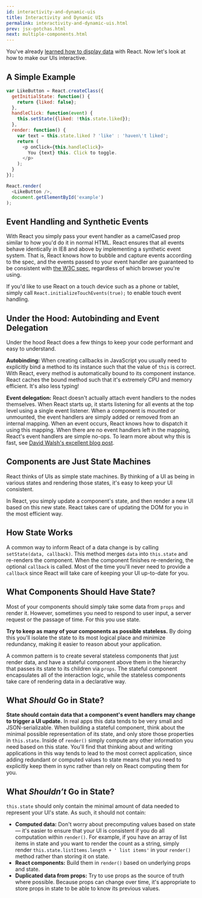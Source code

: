 ```yaml
---
id: interactivity-and-dynamic-uis
title: Interactivity and Dynamic UIs
permalink: interactivity-and-dynamic-uis.html
prev: jsx-gotchas.html
next: multiple-components.html
---
```


You've already [learned how to display data](/react/docs/displaying-data.html) with React. Now let's look at how to make our UIs interactive.


## A Simple Example

```javascript
var LikeButton = React.createClass({
  getInitialState: function() {
    return {liked: false};
  },
  handleClick: function(event) {
    this.setState({liked: !this.state.liked});
  },
  render: function() {
    var text = this.state.liked ? 'like' : 'haven\'t liked';
    return (
      <p onClick={this.handleClick}>
        You {text} this. Click to toggle.
      </p>
    );
  }
});

React.render(
  <LikeButton />,
  document.getElementById('example')
);
```


## Event Handling and Synthetic Events

With React you simply pass your event handler as a camelCased prop similar to how you'd do it in normal HTML. React ensures that all events behave identically in IE8 and above by implementing a synthetic event system. That is, React knows how to bubble and capture events according to the spec, and the events passed to your event handler are guaranteed to be consistent with [the W3C spec](http://www.w3.org/TR/DOM-Level-3-Events/), regardless of which browser you're using.

If you'd like to use React on a touch device such as a phone or tablet, simply call `React.initializeTouchEvents(true);` to enable touch event handling.


## Under the Hood: Autobinding and Event Delegation

Under the hood React does a few things to keep your code performant and easy to understand.

**Autobinding:** When creating callbacks in JavaScript you usually need to explicitly bind a method to its instance such that the value of `this` is correct. With React, every method is automatically bound to its component instance. React caches the bound method such that it's extremely CPU and memory efficient. It's also less typing!

**Event delegation:** React doesn't actually attach event handlers to the nodes themselves. When React starts up, it starts listening for all events at the top level using a single event listener. When a component is mounted or unmounted, the event handlers are simply added or removed from an internal mapping. When an event occurs, React knows how to dispatch it using this mapping. When there are no event handlers left in the mapping, React's event handlers are simple no-ops. To learn more about why this is fast, see [David Walsh's excellent blog post](http://davidwalsh.name/event-delegate).


## Components are Just State Machines

React thinks of UIs as simple state machines. By thinking of a UI as being in various states and rendering those states, it's easy to keep your UI consistent.

In React, you simply update a component's state, and then render a new UI based on this new state. React takes care of updating the DOM for you in the most efficient way.


## How State Works

A common way to inform React of a data change is by calling `setState(data, callback)`. This method merges `data` into `this.state` and re-renders the component. When the component finishes re-rendering, the optional `callback` is called. Most of the time you'll never need to provide a `callback` since React will take care of keeping your UI up-to-date for you.


## What Components Should Have State?

Most of your components should simply take some data from `props` and render it. However, sometimes you need to respond to user input, a server request or the passage of time. For this you use state.

**Try to keep as many of your components as possible stateless.** By doing this you'll isolate the state to its most logical place and minimize redundancy, making it easier to reason about your application.

A common pattern is to create several stateless components that just render data, and have a stateful component above them in the hierarchy that passes its state to its children via `props`. The stateful component encapsulates all of the interaction logic, while the stateless components take care of rendering data in a declarative way.


## What *Should* Go in State?

**State should contain data that a component's event handlers may change to trigger a UI update.** In real apps this data tends to be very small and JSON-serializable. When building a stateful component, think about the minimal possible representation of its state, and only store those properties in `this.state`. Inside of `render()` simply compute any other information you need based on this state. You'll find that thinking about and writing applications in this way tends to lead to the most correct application, since adding redundant or computed values to state means that you need to explicitly keep them in sync rather than rely on React computing them for you.

## What *Shouldn’t* Go in State?

`this.state` should only contain the minimal amount of data needed to represent your UI's state. As such, it should not contain:

* **Computed data:** Don't worry about precomputing values based on state — it's easier to ensure that your UI is consistent if you do all computation within `render()`. For example, if you have an array of list items in state and you want to render the count as a string, simply render `this.state.listItems.length + ' list items'` in your `render()` method rather than storing it on state.
* **React components:** Build them in `render()` based on underlying props and state.
* **Duplicated data from props:** Try to use props as the source of truth where possible. Because props can change over time, it's appropriate to store props in state to be able to know its previous values.
